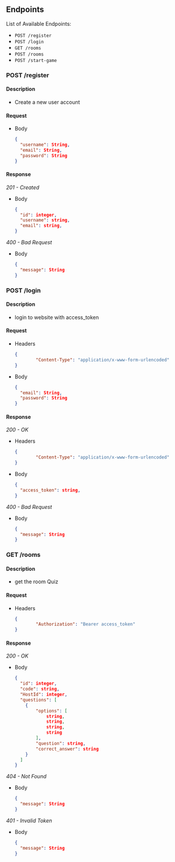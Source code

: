 ## Endpoints

List of Available Endpoints:
- `POST /register`
- `POST /login`
- `GET /rooms`
- `POST /rooms`
- `POST /start-game`


### POST /register
#### Description
- Create a new user account

#### Request

- Body
    ```json
    {
      "username": String,
      "email": String,
      "password": String
    }
    ```
#### Response
_201 - Created_
- Body
    ```json
    { 
      "id": integer,
      "username": string,
      "email": string,
    }
    ```

_400 - Bad Request_
- Body
    ```json
    {
      "message": String
    }
    ```

### POST /login
#### Description
- login to website with access_token

#### Request

- Headers
    ```json
    {
            "Content-Type": "application/x-www-form-urlencoded"
    }
    ```


- Body
    ```json
    {
      "email": String,
      "password": String
    }
    ```
#### Response
_200 - OK_

- Headers
    ```json
    {
            "Content-Type": "application/x-www-form-urlencoded"
    }
    ```

- Body
    ```json
    { 
      "access_token": string,
    }
    ```

_400 - Bad Request_
- Body
    ```json
    {
      "message": String
    }
    ```

### GET /rooms
#### Description
- get the room Quiz

#### Request
- Headers
    ```json
    {
            "Authorization": "Bearer access_token"
    }
    ```

#### Response
_200 - OK_
- Body
    ```json
    { 
      "id": integer,
      "code": string,
      "HostId": integer,
      "questions": [
        {
            "options": [
                string,
                string,
                string,
                string
            ],
            "question": string,
            "correct_answer": string
        }
      ]
    }
    ```

_404 - Not Found_
- Body
    ```json
    {
      "message": String
    }
    ```
_401 - Invalid Token_
- Body
    ```json
    {
      "message": String
    }
    ```
